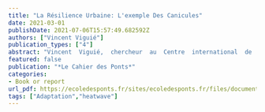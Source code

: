 ```yaml
---
title: "La Résilience Urbaine: L'exemple Des Canicules"
date: 2021-03-01
publishDate: 2021-07-06T15:57:49.682592Z
authors: ["Vincent Viguié"]
publication_types: ["4"]
abstract: "Vincent  Viguié,  chercheur  au  Centre  international  de  recherche  sur  l'environnement  et  le  développement  (CIRED),  aborde la résilience  urbaine face au changement climatique, en se penchant sur l'épineux problème des canicules, notamment à Paris."
featured: false
publication: "*Le Cahier des Ponts*"
categories:
- Book or report
url_pdf: https://ecoledesponts.fr/sites/ecoledesponts.fr/files/documents/cdp_4_parution_numerique.pdf#page=18
tags: ["Adaptation","heatwave"]
---
```


